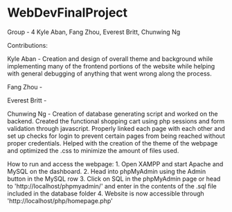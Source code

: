 # WebDevFinalProject

Group - 4
Kyle Aban, Fang Zhou, Everest Britt, Chunwing Ng

Contributions:

Kyle Aban - Creation and design of overall theme and background while implementing
many of the frontend portions of the website while helping with general debugging of anything that went wrong along the process.

Fang Zhou - 

Everest Britt - 

Chunwing Ng - Creation of database generating script and worked on the backend. Created the functional shopping cart using php sessions and form validation through javascript. Properly
linked each page with each other and set up checks for login to prevent certain pages from being reached without proper credentials. Helped with the creation of the theme of the webpage and optimized
the .css to minimize the amount of files used.


How to run and access the webpage:
    1. Open XAMPP and start Apache and MySQL on the dashboard.
    2. Head into phpMyAdmin using the Admin button in the MySQL row
    3. Click on SQL in the phpMyAdmin page or head to 'http://localhost/phpmyadmin/' and enter in the contents of the .sql file included in the database folder
    4. Website is now accessible through 'http://localhost/php/homepage.php'